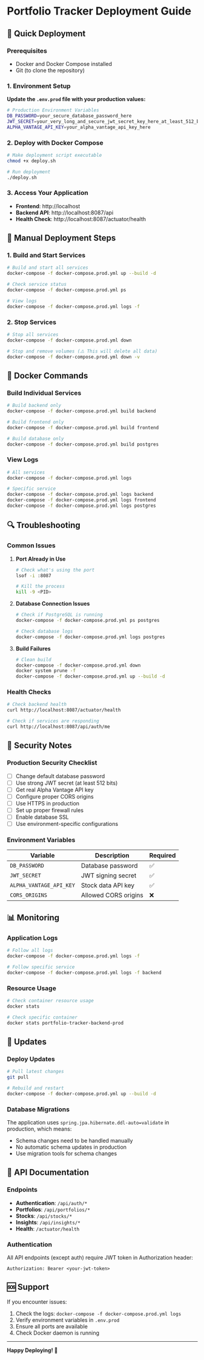 # Portfolio Tracker Deployment Guide

## 🚀 Quick Deployment

### Prerequisites
- Docker and Docker Compose installed
- Git (to clone the repository)

### 1. Environment Setup

**Update the `.env.prod` file with your production values:**

```bash
# Production Environment Variables
DB_PASSWORD=your_secure_database_password_here
JWT_SECRET=your_very_long_and_secure_jwt_secret_key_here_at_least_512_bits
ALPHA_VANTAGE_API_KEY=your_alpha_vantage_api_key_here
```

### 2. Deploy with Docker Compose

```bash
# Make deployment script executable
chmod +x deploy.sh

# Run deployment
./deploy.sh
```

### 3. Access Your Application

- **Frontend**: http://localhost
- **Backend API**: http://localhost:8087/api
- **Health Check**: http://localhost:8087/actuator/health

## 🔧 Manual Deployment Steps

### 1. Build and Start Services

```bash
# Build and start all services
docker-compose -f docker-compose.prod.yml up --build -d

# Check service status
docker-compose -f docker-compose.prod.yml ps

# View logs
docker-compose -f docker-compose.prod.yml logs -f
```

### 2. Stop Services

```bash
# Stop all services
docker-compose -f docker-compose.prod.yml down

# Stop and remove volumes (⚠️ This will delete all data)
docker-compose -f docker-compose.prod.yml down -v
```

## 🐳 Docker Commands

### Build Individual Services

```bash
# Build backend only
docker-compose -f docker-compose.prod.yml build backend

# Build frontend only
docker-compose -f docker-compose.prod.yml build frontend

# Build database only
docker-compose -f docker-compose.prod.yml build postgres
```

### View Logs

```bash
# All services
docker-compose -f docker-compose.prod.yml logs

# Specific service
docker-compose -f docker-compose.prod.yml logs backend
docker-compose -f docker-compose.prod.yml logs frontend
docker-compose -f docker-compose.prod.yml logs postgres
```

## 🔍 Troubleshooting

### Common Issues

1. **Port Already in Use**
   ```bash
   # Check what's using the port
   lsof -i :8087
   
   # Kill the process
   kill -9 <PID>
   ```

2. **Database Connection Issues**
   ```bash
   # Check if PostgreSQL is running
   docker-compose -f docker-compose.prod.yml ps postgres
   
   # Check database logs
   docker-compose -f docker-compose.prod.yml logs postgres
   ```

3. **Build Failures**
   ```bash
   # Clean build
   docker-compose -f docker-compose.prod.yml down
   docker system prune -f
   docker-compose -f docker-compose.prod.yml up --build -d
   ```

### Health Checks

```bash
# Check backend health
curl http://localhost:8087/actuator/health

# Check if services are responding
curl http://localhost:8087/api/auth/me
```

## 🔐 Security Notes

### Production Security Checklist

- [ ] Change default database password
- [ ] Use strong JWT secret (at least 512 bits)
- [ ] Get real Alpha Vantage API key
- [ ] Configure proper CORS origins
- [ ] Use HTTPS in production
- [ ] Set up proper firewall rules
- [ ] Enable database SSL
- [ ] Use environment-specific configurations

### Environment Variables

| Variable | Description | Required |
|----------|-------------|----------|
| `DB_PASSWORD` | Database password | ✅ |
| `JWT_SECRET` | JWT signing secret | ✅ |
| `ALPHA_VANTAGE_API_KEY` | Stock data API key | ✅ |
| `CORS_ORIGINS` | Allowed CORS origins | ❌ |

## 📊 Monitoring

### Application Logs
```bash
# Follow all logs
docker-compose -f docker-compose.prod.yml logs -f

# Follow specific service
docker-compose -f docker-compose.prod.yml logs -f backend
```

### Resource Usage
```bash
# Check container resource usage
docker stats

# Check specific container
docker stats portfolio-tracker-backend-prod
```

## 🔄 Updates

### Deploy Updates
```bash
# Pull latest changes
git pull

# Rebuild and restart
docker-compose -f docker-compose.prod.yml up --build -d
```

### Database Migrations
The application uses `spring.jpa.hibernate.ddl-auto=validate` in production, which means:
- Schema changes need to be handled manually
- No automatic schema updates in production
- Use migration tools for schema changes

## 📝 API Documentation

### Endpoints

- **Authentication**: `/api/auth/*`
- **Portfolios**: `/api/portfolios/*`
- **Stocks**: `/api/stocks/*`
- **Insights**: `/api/insights/*`
- **Health**: `/actuator/health`

### Authentication
All API endpoints (except auth) require JWT token in Authorization header:
```
Authorization: Bearer <your-jwt-token>
```

## 🆘 Support

If you encounter issues:

1. Check the logs: `docker-compose -f docker-compose.prod.yml logs`
2. Verify environment variables in `.env.prod`
3. Ensure all ports are available
4. Check Docker daemon is running

---

**Happy Deploying! 🎉**




